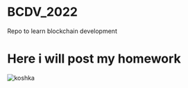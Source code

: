 # BCDV_2022
Repo to learn blockchain development
# Here i will post my homework
![koshka](https://64.media.tumblr.com/afd7276870cf39353c797bb54fa6f8d8/tumblr_pql2mhZV2f1qm3opho1_1280.png)
